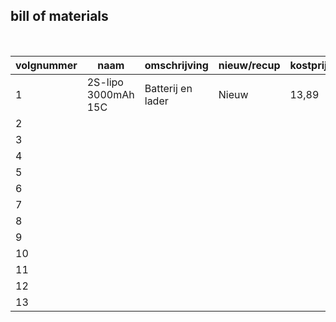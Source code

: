 ## bill of materials
<br />

|volgnummer|naam|omschrijving|nieuw/recup|kostprijs/stuk(€)|aantal|subtotaal|
|----------|----|------------|-----------|---------|------|---------|
|         1|    2S-lipo 3000mAh 15C|    Batterij en lader|     Nieuw|         13,89|      1|        13,89|
|         2|    |            |           |         |      |         |
|         3|    |            |           |         |      |         |
|         4|    |            |           |         |      |         |
|         5|    |            |           |         |      |         |
|         6|    |            |           |         |      |         |
|         7|    |            |           |         |      |         |
|         8|    |            |           |         |      |         |
|         9|    |            |           |         |      |         |
|         10|    |            |           |         |      |         |
|         11|    |            |           |         |      |         |
|         12|    |            |           |         |      |         |
|         13|    |            |           |         |      |         |
